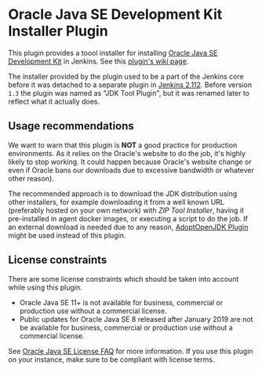 Oracle Java SE Development Kit Installer Plugin
===============================================

This plugin provides a toool installer for installing [Oracle Java SE Development Kit](https://www.oracle.com/technetwork/java/javase/) in Jenkins. 
See this [plugin's wiki page](https://wiki.jenkins.io/display/JENKINS/JDK+Tool+Plugin).

The installer provided by the plugin used to be a part of the Jenkins core before it was detached to a separate plugin in [Jenkins 2.112](https://jenkins.io/changelog/#v2.112). 
Before version `1.3` the plugin was named as "JDK Tool Plugin", but it was renamed later to reflect what it actually does.

## Usage recommendations

We want to warn that this plugin is **NOT** a good practice for production environments. 
As it relies on the Oracle's website to do the job, it's highly likely to stop working. 
It could happen because Oracle's website change or even if Oracle bans our downloads due to excessive bandwidth or whatever other reason). 

The recommended approach is to download the JDK distribution using other installers, for example downloading it from a well known URL (preferably hosted on your own network) with _ZIP Tool Installer_, having it pre-installed in agent docker images, or executing a script to do the job.
If an external download is needed due to any reason, 
[AdoptOpenJDK Plugin](https://plugins.jenkins.io/adoptopenjdk) might be used instead of this plugin.

## License constraints

There are some license constraints which should be taken into account while using this plugin.

* Oracle Java SE 11+ is not available for business, commercial or production use without a commercial license.
* Public updates for Oracle Java SE 8 released after January 2019 are not be available for business, commercial or production use without a commercial license.

See [Oracle Java SE License FAQ](https://www.oracle.com/technetwork/java/javase/overview/oracle-jdk-faqs.html) for more information.
If you use this plugin on your instance, make sure to be compliant with license terms.
